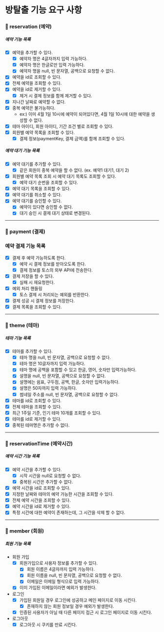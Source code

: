 # 방탈출 기능 요구 사항

### 📌 reservation (예약)

##### 예약 기능 목록

- [x] 예약을 추가할 수 있다.
    - [x] 예약자 명은 4글자까지 입력 가능하다.
    - [x] 예약자 명은 한글로만 입력 가능하다.
    - [x] 예약자 명을 null, 빈 문자열, 공백으로 요청할 수 없다.
- [x] 예약을 id로 조회할 수 있다.
- [x] 전체 예약을 조회할 수 있다.
- [x] 예약을 id로 제거할 수 있다.
    - [x] 제거 시 결제 정보를 함께 제거할 수 있다.
- [x] 지나간 날짜로 예약할 수 없다.
- [x] 중복 예약은 불가능하다.
    - ex:) 이미 4월 1일 10시에 예약이 되어있다면, 4월 1일 10시에 대한 예약을 생성할 수 없다.
- [x] 테마 아이디, 회원 아이디, 기간 조건 별로 조회할 수 있다.
- [x] 회원별 예약 목록을 조회할 수 있다.
    - [x] 결제 정보(paymentKey, 결제 금액)를 함께 조회할 수 있다.

##### 예약 대기 기능 목록

- [x] 예약 대기를 추가할 수 있다.
    - [x] 같은 회원이 중복 예약을 할 수 없다. (ex. 예약1 대기1, 대기 2)
- [x] 회원별 예약 목록 조회 시 예약 대기 목록도 조회할 수 있다.
    - [x] 예약 대기 순번을 조회할 수 있다.
- [x] 예약 대기 목록을 조회할 수 있다.
- [x] 예약 대기를 취소할 수 있다.
- [x] 예약 대기를 승인할 수 있다.
    - [x] 예약이 있다면 승인할 수 없다.
    - [x] 대기 승인 시 결제 대기 상태로 변경된다.

---

### 📌 payment (결제)

### 예약 결제 기능 목록

- [x] 결제 후 예약 가능하도록 한다.
    - [x] 예약 시 결제 정보를 받아오도록 한다.
    - [x] 결제 정보를 토스의 외부 API에 전송한다.
- [x] 결제 저장을 할 수 있다.
    - [x] 실패 시 재요청한다.
- [x] 예외 처리 핸들링
    - [x] 토스 결제 시 처리되는 예외를 반환한다.
- [x] 결제 성공 시 결제 정보를 저장한다.
- [x] 결제 목록을 조회할 수 있다.

---

### 📌 theme (테마)

##### 테마 기능 목록

- [x] 테마를 추가할 수 있다.
    - [x] 테마 명을 null, 빈 문자열, 공백으로 요청할 수 없다.
    - [x] 테마 명은 10글자까지 입력 가능하다.
    - [x] 테마 명에 공백을 포함할 수 있고 한글, 영어, 숫자만 입력가능하다.
    - [x] 설명을 null, 빈 문자열, 공백으로 요청할 수 없다.
    - [x] 설명에는 쉼표, 구두점, 공백, 한글, 숫자만 입력가능하다.
    - [x] 설명은 50자까지 입력 가능하다.
    - [x] 썸네일 주소를 null, 빈 문자열, 공백으로 요청할 수 없다.
- [x] 테마를 id로 조회할 수 있다.
- [x] 전체 테마을 조회할 수 있다.
- [x] 최근 1주일 기준, 인기 테마 10개를 조회할 수 있다.
- [x] 테마를 id로 제거할 수 있다.
- [x] 중복된 테마명은 추가할 수 없다.

---

### 📌 reservationTime (예약시간)

##### 예약 시간 기능 목록

- [x] 예약 시간을 추가할 수 있다.
    - [x] 시작 시간을 null로 요청할 수 없다.
    - [x] 중복된 시간은 추가할 수 없다.
- [x] 예약 시간을 id로 조회할 수 있다.
- [x] 지정한 날짜와 테마의 예약 가능한 시간을 조회할 수 있다.
- [x] 전체 예약 시간을 조회할 수 있다.
- [x] 예약 시간을 id로 제거할 수 있다.
- [x] 특정 시간에 대한 예약이 존재하는데, 그 시간을 삭제 할 수 없다.

---

### 📌 member (회원)

##### 회원 기능 목록

- 회원 가입
    - [x] 회원가입으로 사용자 정보를 추가할 수 있다.
        - [x] 회원 이름은 4글자까지 입력 가능하다.
        - [x] 회원 이름을 null, 빈 문자열, 공백으로 요청할 수 없다.
        - [x] 이메일은 이메일 형식으로 입력 가능하다.
    - [x] 이미 가입된 이메일이라면 예외가 발생한다.

- 로그인
    - [x] 가입된 회원일 경우 로그인에 성공하고 메인 페이지로 이동 시킨다.
        - [x] 존재하지 않는 회원 정보일 경우 예외가 발생한다.
    - [x] 인증된 사용자가 아닐 때 다른 페이지 접근 시 로그인 페이지로 이동 시킨다.

- 로그아웃
    - [x] 로그아웃 시 쿠키를 만료 시킨다.
